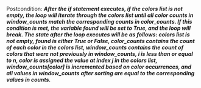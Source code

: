 Postcondition: ***After the if statement executes, if the colors list is not empty, the loop will iterate through the colors list until all color counts in window_counts match the corresponding counts in color_counts. If this condition is met, the variable found will be set to True, and the loop will break. The state after the loop executes will be as follows: colors list is not empty, found is either True or False, color_counts contains the count of each color in the colors list, window_counts contains the count of colors that were not previously in window_counts, i is less than or equal to n, color is assigned the value at index j in the colors list, window_counts[color] is incremented based on color occurrences, and all values in window_counts after sorting are equal to the corresponding values in counts.***